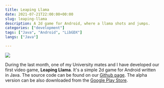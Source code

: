 ```yaml
---
title: Leaping Llama
date: 2021-07-21T22:00:00+00:00
slug: leaping-llama
description: A 2d game for Android, where a llama shots and jumps.
categories: ["development"]
tags: ["Java", "Android", "LibGDX"]
langs: ["Java"]

---
```

![](/uploads/gameLogo.png)  



During the last month, one of my University mates and I have developed our first video game, __Leaping Llama__.  It's a simple 2d game for Android written in Java. The source code can be found on our [Github page](https://github.com/overloadedllama/leapingllama). The alpha version can be also downloaded from the [Google Play Store](https://play.google.com/store/apps/details?id=com.overloadedllama.leapingllama).

